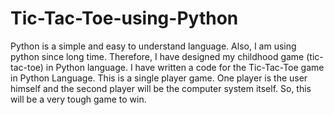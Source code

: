 # Tic-Tac-Toe-using-Python
 Python is a simple and easy to understand language. Also, I am using python since long time. Therefore, I have designed my childhood game (tic-tac-toe) in Python language.
 I have  written a code for the Tic-Tac-Toe game in Python Language. This is a single player game. One player is the user himself and the second player will be the computer system itself. So, this will be a very tough game to win.
 
